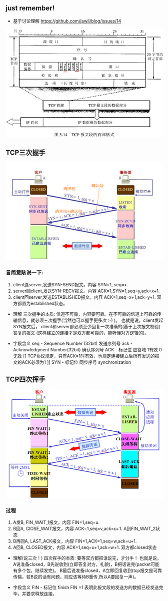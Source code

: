 ## just remember! 
* 基于讨论理解 https://github.com/jawil/blog/issues/14

![TCP报头字段](https://github.com/org4hzy/hzy-notes/blob/master/pic/tcp字段.jpg)

## TCP三次握手
![TCP三次握手](https://github.com/org4hzy/hzy-notes/blob/master/pic/tcp三次握手.png)

### 言简意赅说一下:
1. client连server,发送SYN-SEND报文。内容 SYN=1, seq=x.
2. server回client,发送SYN-RECV报文。内容 ACK=1,SYN=1,seq=y,ack=x+1.
3. client回server,发送ESTABLISHED报文。内容 ACK=1,seq=x+1,ack=y+1. 双方都置为established状态。

* 理解
三次握手的本质: 信道不可靠，内容要可靠。在不可靠的信道上可靠的传输信息，就必须三次握手(当然也可以握手更多次 :-) )。
也就是说，client发起SYN报文后， client和server都必须至少回复一次准确的(基于上次报文校验)答复的报文
(这样建立的连接才是双方都可靠的，能听懂对方逻辑的)。

* 字段含义
seq - Sequence Number (32bit) 发送序列号 
ack - Acknowledgment Number(32bit) 确认序列号
ACK - 标记位 应答域 1有效 0无效 [[ TCP协议规定，只有ACK=1时有效，也规定连接建立后所有发送的报文的ACK必须为1 ]]
SYN - 标记位 同步序号 synchronization


## TCP四次挥手
![TCP四次挥手](https://github.com/org4hzy/hzy-notes/blob/master/pic/tcp四次挥手.jpg)

### 过程
1. A发B, FIN_WAIT_1报文，内容 FIN=1,seq=u.
2. B回A, ClOSE_WAIT报文，内容 ACK=1,seq=v,ack=u+1. A到FIN_WAIT_2状态
3. B再回A, LAST_ACK报文，内容 FIN=1,ACK=1,seq=w,ack=u+1.
4. A回B, CLOSED报文，内容 ACK=1,seq=u+1,ack=w+1. 双方都closed状态

* 理解(说三次！)
四次挥手的本质: 要等双方都把话说完，才分手！
也就是说，A说准备closed，B先说收到(立即答复对方，礼貌)，B把话说完(packet可能有多个包，继续发完)。
B最后说准备closed，A立即回复收到(tcp报文是可靠传输，若B说的话有问题，则应该等待B重传,所以A要回复一声)。

* 字段含义
FIN - 标记位 finish FIN =1 表明此报文段的发送方的数据已经发送完毕，并要求释放连接。



